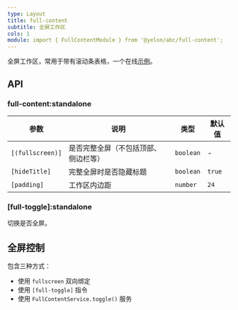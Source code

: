 ```yaml
---
type: Layout
title: full-content
subtitle: 全屏工作区
cols: 1
module: import { FullContentModule } from '@yelon/abc/full-content';
---
```


全屏工作区，常用于带有滚动条表格，一个在线[示例](https://ng-yunzai.surge.sh/#/yelon/st)。

## API

### full-content:standalone

| 参数 | 说明 | 类型 | 默认值 |
|----|----|----|-----|
| `[(fullscreen)]` | 是否完整全屏（不包括顶部、侧边栏等） | `boolean` | - |
| `[hideTitle]` | 完整全屏时是否隐藏标题 | `boolean` | `true` |
| `[padding]` | 工作区内边距 | `number` | `24` |

### [full-toggle]:standalone

切换是否全屏。

## 全屏控制

包含三种方式：

- 使用 `fullscreen` 双向绑定
- 使用 `[full-toggle]` 指令
- 使用 `FullContentService.toggle()` 服务
